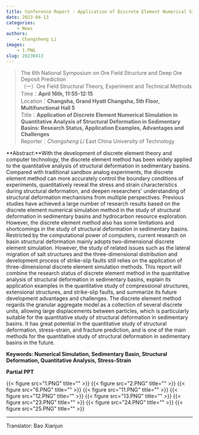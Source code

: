 ```yaml
---
title: Conference Report - Application of Discrete Element Numerical Simulation in Quantitative Analysis of Structural Deformation in Sedimentary Basins - Research Status, Application Examples, Advantages and Challenges(2023-04-16)
date: 2023-04-13
categories:
    - News
authors:
    - Changsheng Li
images:
    - 1.PNG
slug: 20230413
---
```



> The 6th National Symposium on Ore Field Structure and Deep Ore Deposit Prediction  
> （一）Ore Field Structural Theory, Experiment and Technical Methods  
> Time：**April 16th, 11:55-12:15**  
> Location：**Changsha, Grand Hyatt Changsha, 5th Floor, Multifunctional Hall 5**   
> Title：**Application of Discrete Element Numerical Simulation in Quantitative Analysis of Structural Deformation in Sedimentary Basins: Research Status, Application Examples, Advantages and Challenges**  
> Reporter：*Changsheng Li* East China University of Technology  


**Abstract:**With the development of discrete element theory and computer technology, the discrete element method has been widely applied to the quantitative analysis of structural deformation in sedimentary basins. Compared with traditional sandbox analog experiments, the discrete element method can more accurately control the boundary conditions of experiments, quantitatively reveal the stress and strain characteristics during structural deformation, and deepen researchers' understanding of structural deformation mechanisms from multiple perspectives. Previous studies have achieved a large number of research results based on the discrete element numerical simulation method in the study of structural deformation in sedimentary basins and hydrocarbon resource exploration. However, the discrete element method also has some limitations and shortcomings in the study of structural deformation in sedimentary basins. Restricted by the computational power of computers, current research on basin structural deformation mainly adopts two-dimensional discrete element simulation. However, the study of related issues such as the lateral migration of salt structures and the three-dimensional distribution and development process of strike-slip faults still relies on the application of three-dimensional discrete element simulation methods.
This report will combine the research status of discrete element method in the quantitative analysis of structural deformation in sedimentary basins, explain its application examples in the quantitative study of compressional structures, extensional structures, and strike-slip faults, and summarize its future development advantages and challenges. The discrete element method regards the granular aggregate model as a collection of several discrete units, allowing large displacements between particles, which is particularly suitable for the quantitative study of structural deformation in sedimentary basins. It has great potential in the quantitative study of structural deformation, stress-strain, and fracture prediction, and is one of the main methods for the quantitative study of structural deformation in sedimentary basins in the future.

**Keywords: Numerical Simulation, Sedimentary Basin, Structural Deformation, Quantitative Analysis, Stress-Strain**

**Partial PPT**

{{< figure src="1.PNG" title=""  >}}
{{< figure src="2.PNG" title=""  >}}
{{< figure src="6.PNG" title=""  >}}
{{< figure src="11.PNG" title=""  >}}
{{< figure src="12.PNG" title=""  >}}
{{< figure src="13.PNG" title=""  >}}
{{< figure src="23.PNG" title=""  >}}
{{< figure src="24.PNG" title=""  >}}
{{< figure src="25.PNG" title=""  >}}

---
Translator: Bao Xianjun